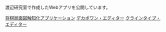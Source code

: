 渡辺研究室で作成したWebアプリを公開しています。

[将棋局面図触知化アプリケーション](https://t-watanabe-lab.github.io/shogi.html)
[デカポワン・エディター](https://t-watanabe-lab.github.io/decapoint.html)
[クラインタイプ・エディター](https://t-watanabe-lab.github.io/KleinType.html)